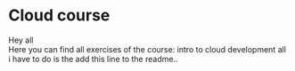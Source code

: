 # Cloud course

Hey all <br/>
Here you can find all exercises of the course: intro to cloud development
all i have to do is the add this line to the readme..
